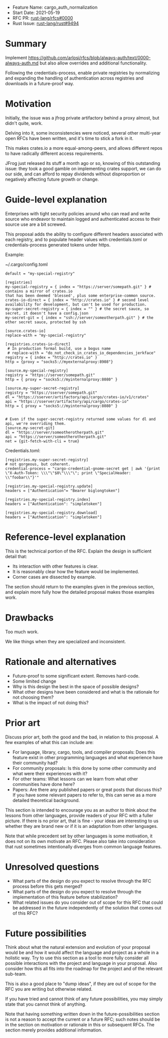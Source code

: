 - Feature Name: cargo_auth_normalization
- Start Date: 2021-05-19
- RFC PR: [rust-lang/rfcs#0000](https://github.com/rust-lang/rfcs/pull/0000)
- Rust Issue: [rust-lang/rust#9494](https://github.com/rust-lang/rust/issues/9494)

# Summary
[summary]: #summary

Implement https://github.com/arlosi/rfcs/blob/always-auth/text/0000-always-auth.md but also allow overrides and additional functionality.

Following the credentials-process, enable private registries by normalizing and expanding the handling of authentication across registries and downloads in a future-proof way.

# Motivation
[motivation]: #motivation

Initially, the issue was a jfrog private artifactory behind a proxy almost, but didn't quite, work. 

Delving into it, some inconsistencies were noticed, several other multi-year open RFCs have been written, and it's time to stick a fork in it.

This makes crates.io a more equal-among-peers, and allows different repos to have radically different access requirements.

JFrog just released its stuff a month ago or so, knowing of this outstanding issue: they took a good gamble on implementing crates support, 
we can do our side, and can afford to repay dividends without disproportion or negatively affecting future growth or change.

# Guide-level explanation
[guide-level-explanation]: #guide-level-explanation

Enterprises with tight security policies around who can read and write source who endeavor to maintain 
logged and authenticated access to their source use are a bit screwed.

This proposal adds the ability to configure different headers associated with each registry, and to 
populate header values with credentials.toml or credentials-process generated tokens under https.

Example: 

~/.cargo/config.toml

```[registry]
default = "my-special-registry"

[registries]
my-special-registry = { index = "https://server/somepath.git" } # contains a mirror of crates.io 
that has been deemed 'blessed', plus some enterprise-common source.
crates-io-direct = { index = "http://crates.io" } # second level availability for development, but can't be used for production.
my-super-secret-registry = { index = "" } # the secret sauce, so secret, it doesn't have a config.json
my-secret-git = { index = "ssh://server/someotherpath.git" } # the other secret sauce, protected by ssh

[source.crates-io]
replace-with = "my-special-registry"

[registries.crates-io-direct]
 # In production formal build, use a bogus name
 # replace-with = "do_not_check_in_crates_io_dependencies_jerkface"
registry = { index = "http://crates.io" } 
http = {proxy = "socks5://myexternalproxy:8908"}

[source.my-special-registry]
registry = "https://server/somepath.git"
http = { proxy = "socks5://myinternalproxy:8080" }

[source.my-super-secret-registry]
registry = "https://sserver/somepath.git"
dl = "https://sserver/artifactory/api/cargo/crates-io/v1/crates"
api = "https://sserver/artifactory/api/cargo/crates-io"
http = { proxy = "socks5://myinternalproxy:8080" }


# Even if the super-secret-registry returned some values for dl and api, we're overriding them.
[source.my-secret-git]
dl = "https://server/someotherotherpath.git"
api = "https://server/someotherotherpath.git"
net = {git-fetch-with-cli = true}
```
Credentials.toml:
```
[registries.my-super-secret-registry]
# not gorgeous, but coherent.
credential-process = "cargo-credential-gnome-secret get | awk '{print \"X-Auth-Token: \\\"\"$0\"\\\"\"; print \"SpecialHeader: \\"foobar\\"}'"

[registries.my-special-registry.update]
headers = ["Authentication"= "Bearer biglongtoken"]

[registries.my-special-registry.index]
headers = ["Authentication": "simpletoken"]

[registries.my-special-registry.download]
headers = ["Authentication": "simpletoken"]
```


# Reference-level explanation
[reference-level-explanation]: #reference-level-explanation

This is the technical portion of the RFC. Explain the design in sufficient detail that:

- Its interaction with other features is clear.
- It is reasonably clear how the feature would be implemented.
- Corner cases are dissected by example.

The section should return to the examples given in the previous section, and explain more fully how the detailed proposal makes those examples work.

# Drawbacks
[drawbacks]: #drawbacks

Too much work.

We like things when they are specialized and inconsistent.

# Rationale and alternatives
[rationale-and-alternatives]: #rationale-and-alternatives

- Future-proof to some significant extent. Removes hard-code.
- Some limited change
- Why is this design the best in the space of possible designs?
- What other designs have been considered and what is the rationale for not choosing them?
- What is the impact of not doing this?

# Prior art
[prior-art]: #prior-art

Discuss prior art, both the good and the bad, in relation to this proposal.
A few examples of what this can include are:

- For language, library, cargo, tools, and compiler proposals: Does this feature exist in other programming languages and what experience have their community had?
- For community proposals: Is this done by some other community and what were their experiences with it?
- For other teams: What lessons can we learn from what other communities have done here?
- Papers: Are there any published papers or great posts that discuss this? If you have some relevant papers to refer to, this can serve as a more detailed theoretical background.

This section is intended to encourage you as an author to think about the lessons from other languages, provide readers of your RFC with a fuller picture.
If there is no prior art, that is fine - your ideas are interesting to us whether they are brand new or if it is an adaptation from other languages.

Note that while precedent set by other languages is some motivation, it does not on its own motivate an RFC.
Please also take into consideration that rust sometimes intentionally diverges from common language features.

# Unresolved questions
[unresolved-questions]: #unresolved-questions

- What parts of the design do you expect to resolve through the RFC process before this gets merged?
- What parts of the design do you expect to resolve through the implementation of this feature before stabilization?
- What related issues do you consider out of scope for this RFC that could be addressed in the future independently of the solution that comes out of this RFC?

# Future possibilities
[future-possibilities]: #future-possibilities

Think about what the natural extension and evolution of your proposal would
be and how it would affect the language and project as a whole in a holistic
way. Try to use this section as a tool to more fully consider all possible
interactions with the project and language in your proposal.
Also consider how this all fits into the roadmap for the project
and of the relevant sub-team.

This is also a good place to "dump ideas", if they are out of scope for the
RFC you are writing but otherwise related.

If you have tried and cannot think of any future possibilities,
you may simply state that you cannot think of anything.

Note that having something written down in the future-possibilities section
is not a reason to accept the current or a future RFC; such notes should be
in the section on motivation or rationale in this or subsequent RFCs.
The section merely provides additional information.
